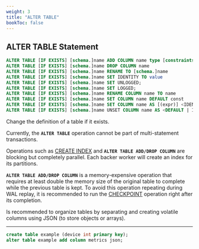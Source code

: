 ```yaml
---
weight: 3
title: "ALTER TABLE"
bookToc: false
---
```


## ALTER TABLE Statement

```SQL
ALTER TABLE [IF EXISTS] [schema.]name ADD COLUMN name type [constraints]
ALTER TABLE [IF EXISTS] [schema.]name DROP COLUMN name
ALTER TABLE [IF EXISTS] [schema.]name RENAME TO [schema.]name
ALTER TABLE [IF EXISTS] [schema.]name SET IDENTITY TO value
ALTER TABLE [IF EXISTS] [schema.]name SET UNLOGGED;
ALTER TABLE [IF EXISTS] [schema.]name SET LOGGED;
ALTER TABLE [IF EXISTS] [schema.]name RENAME COLUMN name TO name
ALTER TABLE [IF EXISTS] [schema.]name SET COLUMN name DEFAULT const
ALTER TABLE [IF EXISTS] [schema.]name SET COLUMN name AS [(expr)] <IDENTITY | STORED | RESOLVED>
ALTER TABLE [IF EXISTS] [schema.]name UNSET COLUMN name AS <DEFAULT | IDENTITY | STORED | RESOLVED>
```

Change the definition of a table if it exists.

Currently, the **`ALTER TABLE`** operation cannot be part of multi-statement transactions.

Operations such as [CREATE INDEX](/docs/sql/ddl/indexes/create) and **`ALTER TABLE ADD/DROP COLUMN`** are blocking but
completely parallel. Each backer worker will create an index for its partitions.

**`ALTER TABLE ADD/DROP COLUMN`** is a memory-expensive operation that requires at least double
the memory size of the original table to complete while the previous table is kept. To avoid this
operation repeating during WAL replay, it is recommended to run the [CHECKPOINT](/docs/reliability/checkpoint) operation right
after its completion.

Is recommended to organize tables by separating and creating volatile columns
using JSON (to store objects or arrays).

---

```SQL
create table example (device int primary key);
alter table example add column metrics json;
```
